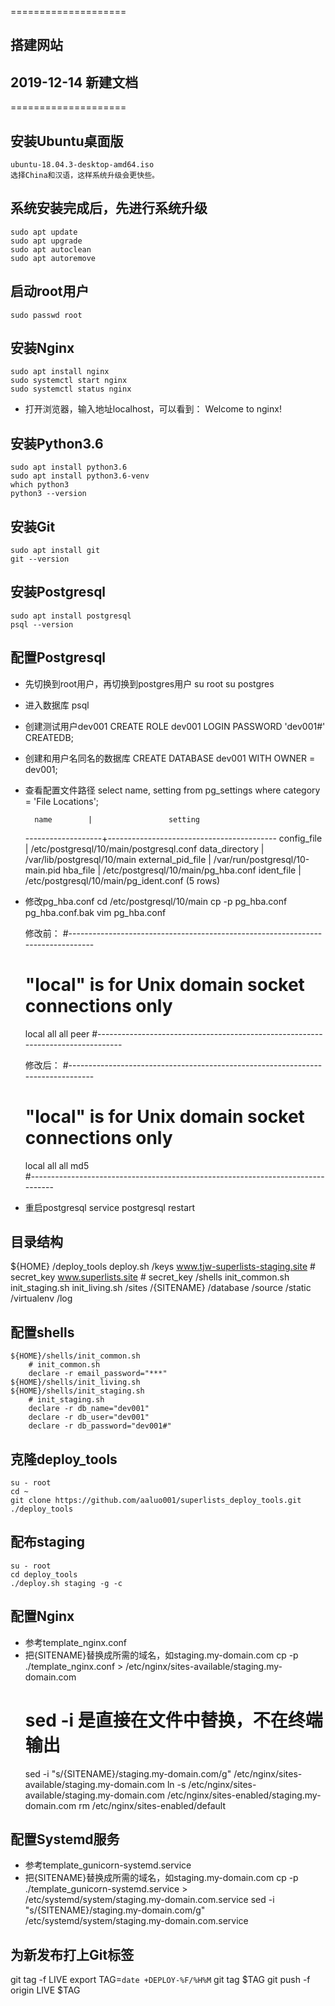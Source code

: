====================
## 搭建网站
## 2019-12-14 新建文档
====================

## 安装Ubuntu桌面版
    ubuntu-18.04.3-desktop-amd64.iso
    选择China和汉语，这样系统升级会更快些。
## 系统安装完成后，先进行系统升级
    sudo apt update
    sudo apt upgrade
    sudo apt autoclean
    sudo apt autoremove
## 启动root用户
    sudo passwd root


## 安装Nginx
    sudo apt install nginx
    sudo systemctl start nginx
    sudo systemctl status nginx
* 打开浏览器，输入地址localhost，可以看到：
    Welcome to nginx!
## 安装Python3.6
    sudo apt install python3.6
    sudo apt install python3.6-venv
    which python3
    python3 --version
## 安装Git
    sudo apt install git
    git --version
## 安装Postgresql
    sudo apt install postgresql
    psql --version


## 配置Postgresql
* 先切换到root用户，再切换到postgres用户
    su root
    su postgres
* 进入数据库
    psql
* 创建测试用户dev001
    CREATE ROLE dev001 LOGIN PASSWORD 'dev001#' CREATEDB; 
* 创建和用户名同名的数据库
    CREATE DATABASE dev001 WITH OWNER = dev001;
* 查看配置文件路径
    select name, setting from pg_settings where category = 'File Locations';

        name        |                 setting
    -------------------+------------------------------------------
    config_file       | /etc/postgresql/10/main/postgresql.conf
    data_directory    | /var/lib/postgresql/10/main
    external_pid_file | /var/run/postgresql/10-main.pid
    hba_file          | /etc/postgresql/10/main/pg_hba.conf
    ident_file        | /etc/postgresql/10/main/pg_ident.conf
    (5 rows)

* 修改pg_hba.conf
    cd /etc/postgresql/10/main
    cp -p pg_hba.conf pg_hba.conf.bak
    vim pg_hba.conf

    修改前：
    #--------------------------------------------------------------------------------
    # "local" is for Unix domain socket connections only
    local   all             all                                     peer
    #--------------------------------------------------------------------------------

    修改后：
    #--------------------------------------------------------------------------------
    # "local" is for Unix domain socket connections only
    local   all             all                                     md5    
    #--------------------------------------------------------------------------------

* 重启postgresql
    service postgresql restart


## 目录结构
${HOME}
    /deploy_tools
        deploy.sh
    /keys
        www.tjw-superlists-staging.site   # secret_key
        www.superlists.site    # secret_key
    /shells
        init_common.sh
        init_staging.sh
        init_living.sh
    /sites
        /{SITENAME}
            /database
            /source
            /static
            /virtualenv
            /log

## 配置shells
    ${HOME}/shells/init_common.sh
        # init_common.sh
        declare -r email_password="***"
    ${HOME}/shells/init_living.sh
    ${HOME}/shells/init_staging.sh
        # init_staging.sh
        declare -r db_name="dev001"
        declare -r db_user="dev001"
        declare -r db_password="dev001#"

## 克隆deploy_tools
    su - root
    cd ~
    git clone https://github.com/aaluo001/superlists_deploy_tools.git ./deploy_tools

## 配布staging
    su - root
    cd deploy_tools
    ./deploy.sh staging -g -c


## 配置Nginx
* 参考template_nginx.conf
* 把{SITENAME}替换成所需的域名，如staging.my-domain.com
    cp -p ./template_nginx.conf > /etc/nginx/sites-available/staging.my-domain.com
    # sed -i 是直接在文件中替换，不在终端输出
    sed -i "s/{SITENAME}/staging.my-domain.com/g" /etc/nginx/sites-available/staging.my-domain.com
    ln -s /etc/nginx/sites-available/staging.my-domain.com /etc/nginx/sites-enabled/staging.my-domain.com
    rm /etc/nginx/sites-enabled/default

## 配置Systemd服务
* 参考template_gunicorn-systemd.service
* 把{SITENAME}替换成所需的域名，如staging.my-domain.com
    cp -p ./template_gunicorn-systemd.service > /etc/systemd/system/staging.my-domain.com.service
    sed -i "s/{SITENAME}/staging.my-domain.com/g" /etc/systemd/system/staging.my-domain.com.service

## 为新发布打上Git标签
git tag -f LIVE
export TAG=`date +DEPLOY-%F/%H%M`
git tag $TAG
git push -f origin LIVE $TAG
